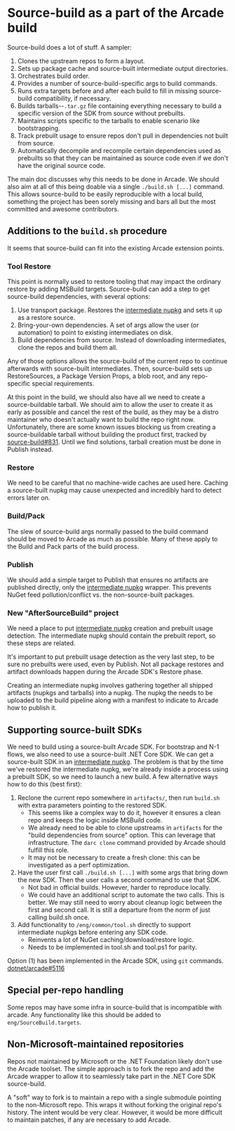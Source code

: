 # Source-build as a part of the Arcade build

Source-build does a lot of stuff. A sampler:

1. Clones the upstream repos to form a layout.
1. Sets up package cache and source-built intermediate output directories.
1. Orchestrates build order.
1. Provides a number of source-build-specific args to build commands.
1. Runs extra targets before and after each build to fill in missing
   source-build compatibility, if necessary.
1. Builds tarballs--`.tar.gz` file containing everything necessary to build a
   specific version of the SDK from source without prebuilts.
1. Maintains scripts specific to the tarballs to enable scenario like
   bootstrapping.
1. Track prebuilt usage to ensure repos don't pull in dependencies not built
   from source.
1. Automatically decompile and recompile certain dependencies used as prebuilts
   so that they can be maintained as source code even if we don't have the
   original source code.

The main doc discusses why this needs to be done in Arcade. We should also aim
at all of this being doable via a single `./build.sh [...]` command. This allows
source-build to be easily reproducible with a local build, something the project
has been sorely missing and bars all but the most committed and awesome
contributors.

## Additions to the `build.sh` procedure

It seems that source-build can fit into the existing Arcade extension points.

### Tool Restore

This point is normally used to restore tooling that may impact the ordinary
restore by adding MSBuild targets. Source-build can add a step to get
source-build dependencies, with several options:

1. Use transport package. Restores the [intermediate nupkg] and sets it up as a
   restore source.
2. Bring-your-own dependencies. A set of args allow the user (or automation) to
   point to existing intermediates on disk.
3. Build dependencies from source. Instead of downloading intermediates, clone
   the repos and build them all.

Any of those options allows the source-build of the current repo to continue
afterwards with source-built intermediates. Then, source-build sets up
RestoreSources, a Package Version Props, a blob root, and any repo-specific
special requirements.

At this point in the build, we should also have all we need to create a
source-buildable tarball. We should aim to allow the user to create it as early
as possible and cancel the rest of the build, as they may be a distro maintainer
who doesn't actually want to build the repo right now. Unfortunately, there are
some known issues blocking us from creating a source-buildable tarball without
building the product first, tracked by
[source-build#831](https://github.com/dotnet/source-build/issues/831). Until we
find solutions, tarball creation must be done in Publish instead.

### Restore

We need to be careful that no machine-wide caches are used here. Caching a
source-built nupkg may cause unexpected and incredibly hard to detect errors
later on.

### Build/Pack

The slew of source-build args normally passed to the build command should be
moved to Arcade as much as possible. Many of these apply to the Build and Pack
parts of the build process.

### Publish

We should add a simple target to Publish that ensures no artifacts are published
directly, only the [intermediate nupkg] wrapper. This prevents NuGet feed
pollution/conflict vs. the non-source-built packages.

### New "AfterSourceBuild" project

We need a place to put [intermediate nupkg] creation and prebuilt usage
detection. The intermediate nupkg should contain the prebuilt report, so these
steps are related.

It's important to put prebuilt usage detection as the very last step, to be sure
no prebuilts were used, even by Publish. Not all package restores and artifact
downloads happen during the Arcade SDK's Restore phase.

Creating an intermediate nupkg involves gathering together all shipped artifacts
(nupkgs and tarballs) into a nupkg. The nupkg the needs to be uploaded to the
build pipeline along with a manifest to indicate to Arcade how to publish it.

## Supporting source-built SDKs

We need to build using a source-built Arcade SDK. For bootstrap and N-1 flows,
we also need to use a source-built .NET Core SDK. We can get a source-built SDK
in an [intermediate nupkg]. The problem is that by the time we've restored the
intermediate nupkg, we're already inside a process using a prebuilt SDK, so we
need to launch a new build. A few alternative ways how to do this (best first):

1. Reclone the current repo somewhere in `artifacts/`, then run `build.sh` with
   extra parameters pointing to the restored SDK.
   * This seems like a complex way to do it, however it ensures a clean repo and
     keeps the logic inside MSBuild code.
   * We already need to be able to clone upstreams in `artifacts` for the "build
     dependencies from source" option. This can leverage that infrastructure.
     The `darc clone` command provided by Arcade should fulfill this role.
   * It may not be necessary to create a fresh clone: this can be investigated
     as a perf optimization.
2. Have the user first call `./build.sh [...]` with some args that bring down
   the new SDK. Then the user calls a second command to use that SDK.
   * Not bad in official builds. However, harder to reproduce locally.
   * We could have an additional script to automate the two calls. This is
     better. We may still need to worry about cleanup logic between the first
     and second call. It is still a departure from the norm of just calling
     build.sh once.
3. Add functionality to `/eng/common/tool.sh` directly to support intermediate
   nupkgs before entering any SDK code.
   * Reinvents a lot of NuGet caching/download/restore logic.
   * Needs to be implemented in tool.sh and tool.ps1 for parity.

Option (1) has been implemented in the Arcade SDK, using `git` commands.
[dotnet/arcade#5116](https://github.com/dotnet/arcade/issues/5116)

## Special per-repo handling

Some repos may have some infra in source-build that is incompatible with arcade.
Any functionality like this should be added to `eng/SourceBuild.targets`.

## Non-Microsoft-maintained repositories

Repos not maintained by Microsoft or the .NET Foundation likely don't use the
Arcade toolset. The simple approach is to fork the repo and add the Arcade
wrapper to allow it to seamlessly take part in the .NET Core SDK source-build.

A "soft" way to fork is to maintain a repo with a single submodule pointing to
the non-Microsoft repo. This wraps it without forking the original repo's
history. The intent would be very clear. However, it would be more difficult to
maintain patches, if any are necessary to add Arcade.

[intermediate nupkg]: intermediate-nupkg.md